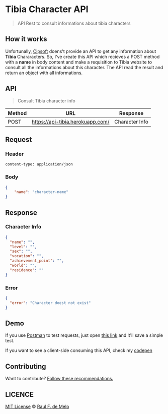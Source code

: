 # Tibia Character API
> API Rest to consult informations about tibia characters

## How it works
Unfortunally, [Cipsoft](https://www.cipsoft.com/index.php/en/) doens't provide an API to get any information about **Tibia** Chararacters. So, I've create this API which recieves a POST method with a **name** in body content and make a requisition to Tibia website to consult all the informations about this character. The API read the result and return an object with all informations.

## API

> Consult Tibia character info

|   Method         |       URL                               |     Response          |
|   ---            |                       ---               |         ---           |
|   POST           |   https://api-tibia.herokuapp.com/     |     Character Info    |


## Request

### Header
```
content-type: application/json
```
### Body
```json
{
    "name": "character-name"
}
```
## Response 
### Character Info
```json
{
  "name": "",
  "level": "",
  "sex": "",
  "vocation": "",
  "achievement_point": "",
  "world": "",
  "residence": ""
}
```
### Error
```json
{
  "error": "Character doest not exist"
}
```

## Demo
If you use [Postman](https://www.getpostman.com/) to test requests, just open [this link](https://www.getpostman.com/collections/884ffe7f9034083f4057) and it'll save a simple test.

If you want to see a client-side consuming this API, check my [codepen](http://codepen.io/raulfdm/full/bgOQZV/)


## Contributing
Want to contribute? [Follow these recommendations.](https://github.com/raulfdm/tibia-api/blob/master/CONTRIBUTING.md)

## LICENCE
[MIT License](https://github.com/raulfdm/tibia-api/blob/master/LICENSE) © [Raul F. de Melo](https://rauldemelo.com.br/)